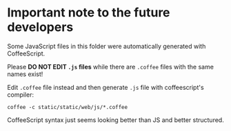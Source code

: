 
# Important note to the future developers

Some JavaScript files in this folder were automatically generated with CoffeeScript.

Please **DO NOT EDIT `.js` files** while there are `.coffee` files with the same names exist!

Edit `.coffee` file instead and then generate `.js` file with coffeescript's compiler:

    coffee -c static/static/web/js/*.coffee

CoffeeScript syntax just seems looking better than JS and better structured.
